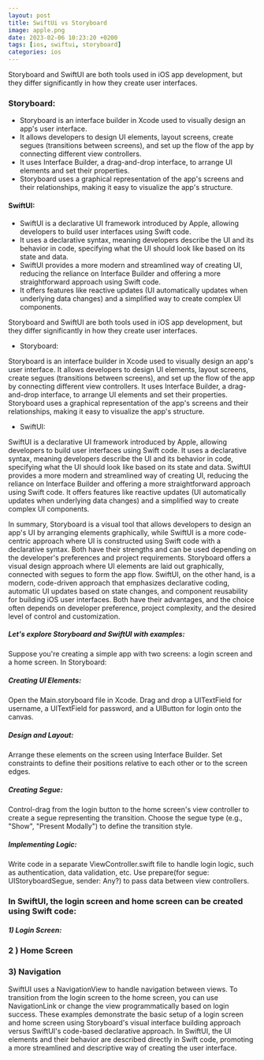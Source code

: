 ```yaml
---
layout: post
title: SwiftUi vs Storyboard
image: apple.png
date: 2023-02-06 10:23:20 +0200
tags: [ios, swiftui, storyboard]
categories: ios
---
```


Storyboard and SwiftUI are both tools used in iOS app development, but they differ significantly in how they create user interfaces.

### Storyboard:

- Storyboard is an interface builder in Xcode used to visually design an app's user interface.
- It allows developers to design UI elements, layout screens, create segues (transitions between screens), and set up the flow of the app by connecting different view controllers.
- It uses Interface Builder, a drag-and-drop interface, to arrange UI elements and set their properties.
- Storyboard uses a graphical representation of the app's screens and their relationships, making it easy to visualize the app's structure.


#### SwiftUI:

* SwiftUI is a declarative UI framework introduced by Apple, allowing developers to build user interfaces using Swift code.
* It uses a declarative syntax, meaning developers describe the UI and its behavior in code, specifying what the UI should look like based on its state and data.
* SwiftUI provides a more modern and streamlined way of creating UI, reducing the reliance on Interface Builder and offering a more straightforward approach using Swift code.
* It offers features like reactive updates (UI automatically updates when underlying data changes) and a simplified way to create complex UI components.


Storyboard and SwiftUI are both tools used in iOS app development, but they differ significantly in how they create user interfaces.

* Storyboard:

Storyboard is an interface builder in Xcode used to visually design an app's user interface.
It allows developers to design UI elements, layout screens, create segues (transitions between screens), and set up the flow of the app by connecting different view controllers.
It uses Interface Builder, a drag-and-drop interface, to arrange UI elements and set their properties.
Storyboard uses a graphical representation of the app's screens and their relationships, making it easy to visualize the app's structure.

* SwiftUI:

SwiftUI is a declarative UI framework introduced by Apple, allowing developers to build user interfaces using Swift code.
It uses a declarative syntax, meaning developers describe the UI and its behavior in code, specifying what the UI should look like based on its state and data.
SwiftUI provides a more modern and streamlined way of creating UI, reducing the reliance on Interface Builder and offering a more straightforward approach using Swift code.
It offers features like reactive updates (UI automatically updates when underlying data changes) and a simplified way to create complex UI components.

In summary, Storyboard is a visual tool that allows developers to design an app's UI by arranging elements graphically, while SwiftUI is a more code-centric approach where UI is constructed using Swift code with a declarative syntax.
Both have their strengths and can be used depending on the developer's preferences and project requirements.
Storyboard offers a visual design approach where UI elements are laid out graphically, connected with segues to form the app flow.
SwiftUI, on the other hand, is a modern, code-driven approach that emphasizes declarative coding, automatic UI updates based on state changes, and component reusability for building iOS user interfaces.
Both have their advantages, and the choice often depends on developer preference, project complexity, and the desired level of control and customization.

##### Let's explore Storyboard and SwiftUI with examples:
Suppose you're creating a simple app with two screens: a login screen and a home screen. 
In Storyboard:
##### Creating UI Elements:

Open the Main.storyboard file in Xcode.
Drag and drop a UITextField for username, a UITextField for password, and a UIButton for login onto the canvas.

##### Design and Layout:

Arrange these elements on the screen using Interface Builder.
Set constraints to define their positions relative to each other or to the screen edges.

##### Creating Segue:

Control-drag from the login button to the home screen's view controller to create a segue representing the transition.
Choose the segue type (e.g., "Show", "Present Modally") to define the transition style.

##### Implementing Logic:

Write code in a separate ViewController.swift file to handle login logic, such as authentication, data validation, etc.
Use prepare(for segue: UIStoryboardSegue, sender: Any?) to pass data between view controllers.

### In SwiftUI, the login screen and home screen can be created using Swift code:

##### 1) Login Screen:

<script src="https://gist.github.com/gungorhafize/051cb8d69e6ffa19c927a1c01cf36818.js"></script>

### 2 ) Home Screen
<script src="https://gist.github.com/gungorhafize/8e30469cb4c9745f581ae5aac58868f9.js"></script>

### 3) Navigation
SwiftUI uses a NavigationView to handle navigation between views.
To transition from the login screen to the home screen, you can use NavigationLink or change the view programmatically based on login success.
These examples demonstrate the basic setup of a login screen and home screen using Storyboard's visual interface building approach versus SwiftUI's code-based declarative approach. In SwiftUI, the UI elements and their behavior are described directly in Swift code, promoting a more streamlined and descriptive way of creating the user interface.

